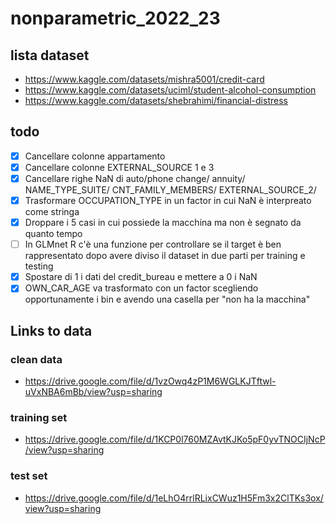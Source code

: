 # nonparametric_2022_23

## lista dataset
- https://www.kaggle.com/datasets/mishra5001/credit-card
- https://www.kaggle.com/datasets/uciml/student-alcohol-consumption
- https://www.kaggle.com/datasets/shebrahimi/financial-distress

## todo
- [x] Cancellare colonne appartamento
- [x] Cancellare colonne EXTERNAL_SOURCE 1 e 3
- [x] Cancellare righe NaN di auto/phone change/ annuity/ NAME_TYPE_SUITE/ CNT_FAMILY_MEMBERS/ EXTERNAL_SOURCE_2/ 
- [x] Trasformare OCCUPATION_TYPE in un factor in cui NaN è interpreato come stringa
- [x] Droppare i 5 casi in cui possiede la macchina ma non è segnato da quanto tempo
- [ ] In GLMnet R c'è una funzione per controllare se il target è ben rappresentato dopo avere diviso il dataset in due parti per training e testing
- [x] Spostare di 1 i dati del credit_bureau e mettere a 0 i NaN
- [x] OWN_CAR_AGE va trasformato con un factor scegliendo opportunamente i bin e avendo una casella per "non ha la macchina"

## Links to data

### clean data
- https://drive.google.com/file/d/1vzOwq4zP1M6WGLKJTftwl-uVxNBA6mBb/view?usp=sharing

### training set
- https://drive.google.com/file/d/1KCP0l760MZAvtKJKo5pF0yvTNOCIjNcP/view?usp=sharing

### test set
- https://drive.google.com/file/d/1eLhO4rrlRLixCWuz1H5Fm3x2ClTKs3ox/view?usp=sharing
